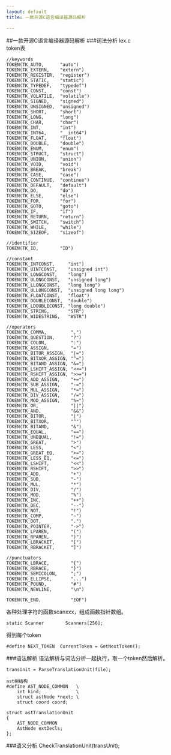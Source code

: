 ```yaml
---
layout: default
title: 一款开源C语言编译器源码解析

---
```


##一款开源C语言编译器源码解析
###词法分析 lex.c	
token表	 

	//keywords
	TOKEN(TK_AUTO,      "auto")
	TOKEN(TK_EXTERN,    "extern")
	TOKEN(TK_REGISTER,  "register")
	TOKEN(TK_STATIC,    "static")
	TOKEN(TK_TYPEDEF,   "typedef")
	TOKEN(TK_CONST,     "const")
	TOKEN(TK_VOLATILE,  "volatile")
	TOKEN(TK_SIGNED,    "signed")
	TOKEN(TK_UNSIGNED,  "unsigned")
	TOKEN(TK_SHORT,     "short")
	TOKEN(TK_LONG,      "long")
	TOKEN(TK_CHAR,      "char")
	TOKEN(TK_INT,       "int")
	TOKEN(TK_INT64,     "__int64")
	TOKEN(TK_FLOAT,     "float")
	TOKEN(TK_DOUBLE,    "double")
	TOKEN(TK_ENUM,      "enum")
	TOKEN(TK_STRUCT,    "struct")
	TOKEN(TK_UNION,     "union")
	TOKEN(TK_VOID,      "void")
	TOKEN(TK_BREAK,     "break")
	TOKEN(TK_CASE,      "case")
	TOKEN(TK_CONTINUE,  "continue")
	TOKEN(TK_DEFAULT,   "default")
	TOKEN(TK_DO,        "do")
	TOKEN(TK_ELSE,      "else")
	TOKEN(TK_FOR,       "for")
	TOKEN(TK_GOTO,      "goto")
	TOKEN(TK_IF,        "if")
	TOKEN(TK_RETURN,    "return")
	TOKEN(TK_SWITCH,    "switch")
	TOKEN(TK_WHILE,     "while")
	TOKEN(TK_SIZEOF,    "sizeof")
	
	//identifier
	TOKEN(TK_ID,        "ID")
	
	//constant
	TOKEN(TK_INTCONST,     "int")
	TOKEN(TK_UINTCONST,    "unsigned int")
	TOKEN(TK_LONGCONST,    "long")
	TOKEN(TK_ULONGCONST,   "unsigned long")
	TOKEN(TK_LLONGCONST,   "long long")
	TOKEN(TK_ULLONGCONST,  "unsigned long long")
	TOKEN(TK_FLOATCONST,   "float")
	TOKEN(TK_DOUBLECONST,  "double")
	TOKEN(TK_LDOUBLECONST, "long double")
	TOKEN(TK_STRING,       "STR")
	TOKEN(TK_WIDESTRING,   "WSTR")
	
	//operators
	TOKEN(TK_COMMA,         ",")
	TOKEN(TK_QUESTION,      "?")
	TOKEN(TK_COLON,         ":")
	TOKEN(TK_ASSIGN,        "=")
	TOKEN(TK_BITOR_ASSIGN,  "|=")
	TOKEN(TK_BITXOR_ASSIGN, "^=")
	TOKEN(TK_BITAND_ASSIGN, "&=")
	TOKEN(TK_LSHIFT_ASSIGN, "<<=")
	TOKEN(TK_RSHIFT_ASSIGN, ">>=")
	TOKEN(TK_ADD_ASSIGN,    "+=")
	TOKEN(TK_SUB_ASSIGN,    "-=")
	TOKEN(TK_MUL_ASSIGN,    "*=")
	TOKEN(TK_DIV_ASSIGN,    "/=")
	TOKEN(TK_MOD_ASSIGN,    "%=")
	TOKEN(TK_OR,            "||")
	TOKEN(TK_AND,           "&&")
	TOKEN(TK_BITOR,         "|")
	TOKEN(TK_BITXOR,        "^")
	TOKEN(TK_BITAND,        "&")
	TOKEN(TK_EQUAL,         "==")
	TOKEN(TK_UNEQUAL,       "!=")
	TOKEN(TK_GREAT,         ">")
	TOKEN(TK_LESS,          "<")
	TOKEN(TK_GREAT_EQ,      ">=")
	TOKEN(TK_LESS_EQ,       "<=")
	TOKEN(TK_LSHIFT,        "<<")
	TOKEN(TK_RSHIFT,        ">>")
	TOKEN(TK_ADD,           "+")
	TOKEN(TK_SUB,           "-")
	TOKEN(TK_MUL,           "*")
	TOKEN(TK_DIV,           "/")
	TOKEN(TK_MOD,           "%")
	TOKEN(TK_INC,           "++")
	TOKEN(TK_DEC,           "--")
	TOKEN(TK_NOT,           "!")
	TOKEN(TK_COMP,          "~")
	TOKEN(TK_DOT,           ".")
	TOKEN(TK_POINTER,       "->")
	TOKEN(TK_LPAREN,        "(")
	TOKEN(TK_RPAREN,        ")")
	TOKEN(TK_LBRACKET,      "[")
	TOKEN(TK_RBRACKET,      "]")
	
	//punctuators
	TOKEN(TK_LBRACE,        "{")
	TOKEN(TK_RBRACE,        "}")
	TOKEN(TK_SEMICOLON,     ";")
	TOKEN(TK_ELLIPSE,       "...")
	TOKEN(TK_POUND,         "#")
	TOKEN(TK_NEWLINE,       "\n")
	
	TOKEN(TK_END,           "EOF")

各种处理字符的函数scanxxx，组成函数指针数组。 

	static Scanner        Scanners[256]; 

得到每个token	

	#define NEXT_TOKEN  CurrentToken = GetNextToken();


###语法解析
语法解析与词法分析一起执行，取一个token然后解析。  

	transUnit = ParseTranslationUnit(file);

	ast树结构
	#define AST_NODE_COMMON   \
	    int kind;             \
	    struct astNode *next; \
	    struct coord coord;

	struct astTranslationUnit
	{
		AST_NODE_COMMON
		AstNode extDecls;
	};

###语义分析	
	CheckTranslationUnit(transUnit);